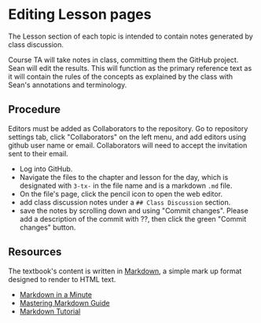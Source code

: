 # Editing Lesson pages

The Lesson section of each topic is intended to contain notes generated by class discussion. 

Course TA will take notes in class, committing them the GitHub project.
Sean will edit the results.
This will function as the primary reference text as it will contain the rules of the concepts as explained by the class with Sean's annotations and terminology.

## Procedure

Editors must be added as Collaborators to the repository. 
Go to repository settings tab, click "Collaborators" on the left menu, and add editors using github user name or email.
Collaborators will need to accept the invitation sent to their email.

- Log into GitHub.
- Navigate the files to the chapter and lesson for the day, which is designated with `3-tx-` in the file name and is a markdown `.md` file.
- On the file's page, click the pencil icon to open the web editor.
- add class discussion notes under a `## Class Discussion` section.
- save the notes by scrolling down and using "Commit changes". Please add a description of the commit with ??, then click the green "Commit changes" button.

## Resources

The textbook's content is written in [Markdown](https://daringfireball.net/projects/markdown/), a simple mark up format designed to render to HTML text.

- [Markdown in a Minute](https://evanwill.github.io/_drafts/notes/markdown-minute.html)
- [Mastering Markdown Guide](https://guides.github.com/features/mastering-markdown/)
- [Markdown Tutorial](http://www.markdowntutorial.com/)
